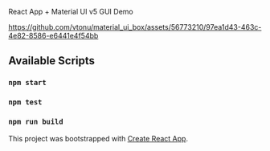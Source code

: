 React App + Material UI v5 GUI Demo

https://github.com/vtonu/material_ui_box/assets/56773210/97ea1d43-463c-4e82-8586-e6441e4f54bb

## Available Scripts

### `npm start`

### `npm test`

### `npm run build`

This project was bootstrapped with [Create React App](https://github.com/facebook/create-react-app).
